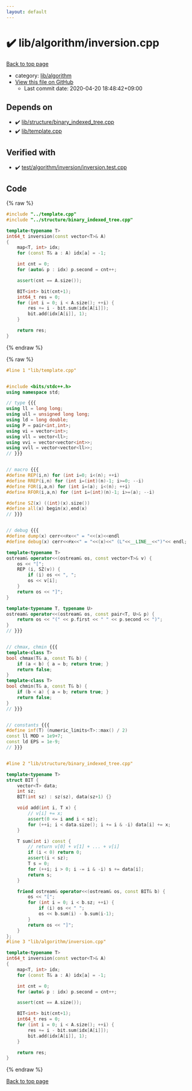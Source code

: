 ```yaml
---
layout: default
---
```


<!-- mathjax config similar to math.stackexchange -->
<script type="text/javascript" async
  src="https://cdnjs.cloudflare.com/ajax/libs/mathjax/2.7.5/MathJax.js?config=TeX-MML-AM_CHTML">
</script>
<script type="text/x-mathjax-config">
  MathJax.Hub.Config({
    TeX: { equationNumbers: { autoNumber: "AMS" }},
    tex2jax: {
      inlineMath: [ ['$','$'] ],
      processEscapes: true
    },
    "HTML-CSS": { matchFontHeight: false },
    displayAlign: "left",
    displayIndent: "2em"
  });
</script>

<script type="text/javascript" src="https://cdnjs.cloudflare.com/ajax/libs/jquery/3.4.1/jquery.min.js"></script>
<script src="https://cdn.jsdelivr.net/npm/jquery-balloon-js@1.1.2/jquery.balloon.min.js" integrity="sha256-ZEYs9VrgAeNuPvs15E39OsyOJaIkXEEt10fzxJ20+2I=" crossorigin="anonymous"></script>
<script type="text/javascript" src="../../../assets/js/copy-button.js"></script>
<link rel="stylesheet" href="../../../assets/css/copy-button.css" />


# :heavy_check_mark: lib/algorithm/inversion.cpp

<a href="../../../index.html">Back to top page</a>

* category: <a href="../../../index.html#77c6183086c03e38260b57f4d8fbb66c">lib/algorithm</a>
* <a href="{{ site.github.repository_url }}/blob/master/lib/algorithm/inversion.cpp">View this file on GitHub</a>
    - Last commit date: 2020-04-20 18:48:42+09:00




## Depends on

* :heavy_check_mark: <a href="../structure/binary_indexed_tree.cpp.html">lib/structure/binary_indexed_tree.cpp</a>
* :heavy_check_mark: <a href="../template.cpp.html">lib/template.cpp</a>


## Verified with

* :heavy_check_mark: <a href="../../../verify/test/algorithm/inversion/inversion.test.cpp.html">test/algorithm/inversion/inversion.test.cpp</a>


## Code

<a id="unbundled"></a>
{% raw %}
```cpp
#include "../template.cpp"
#include "../structure/binary_indexed_tree.cpp"

template<typename T>
int64_t inversion(const vector<T>& A)
{
    map<T, int> idx;
    for (const T& a : A) idx[a] = -1;

    int cnt = 0;
    for (auto& p : idx) p.second = cnt++;

    assert(cnt == A.size());

    BIT<int> bit(cnt+1);
    int64_t res = 0;
    for (int i = 0; i < A.size(); ++i) {
        res += i - bit.sum(idx[A[i]]);
        bit.add(idx[A[i]], 1);
    }

    return res;
}

```
{% endraw %}

<a id="bundled"></a>
{% raw %}
```cpp
#line 1 "lib/template.cpp"


#include <bits/stdc++.h>
using namespace std;

// type {{{
using ll = long long;
using ull = unsigned long long;
using ld = long double;
using P = pair<int,int>;
using vi = vector<int>;
using vll = vector<ll>;
using vvi = vector<vector<int>>;
using vvll = vector<vector<ll>>;
// }}}


// macro {{{
#define REP(i,n) for (int i=0; i<(n); ++i)
#define RREP(i,n) for (int i=(int)(n)-1; i>=0; --i)
#define FOR(i,a,n) for (int i=(a); i<(n); ++i)
#define RFOR(i,a,n) for (int i=(int)(n)-1; i>=(a); --i)

#define SZ(x) ((int)(x).size())
#define all(x) begin(x),end(x)
// }}}


// debug {{{
#define dump(x) cerr<<#x<<" = "<<(x)<<endl
#define debug(x) cerr<<#x<<" = "<<(x)<<" (L"<<__LINE__<<")"<< endl;

template<typename T>
ostream& operator<<(ostream& os, const vector<T>& v) {
    os << "[";
    REP (i, SZ(v)) {
        if (i) os << ", ";
        os << v[i];
    }
    return os << "]";
}

template<typename T, typename U>
ostream& operator<<(ostream& os, const pair<T, U>& p) {
    return os << "(" << p.first << " " << p.second << ")";
}
// }}}


// chmax, chmin {{{
template<class T>
bool chmax(T& a, const T& b) {
    if (a < b) { a = b; return true; }
    return false;
}
template<class T>
bool chmin(T& a, const T& b) {
    if (b < a) { a = b; return true; }
    return false;
}
// }}}


// constants {{{
#define inf(T) (numeric_limits<T>::max() / 2)
const ll MOD = 1e9+7;
const ld EPS = 1e-9;
// }}}


#line 2 "lib/structure/binary_indexed_tree.cpp"

template<typename T>
struct BIT {
    vector<T> data;
    int sz;
    BIT(int sz) : sz(sz), data(sz+1) {}

    void add(int i, T x) {
        // v[i] += x;
        assert(0 <= i and i < sz);
        for (++i; i < data.size(); i += i & -i) data[i] += x;
    }

    T sum(int i) const {
        // return v[0] + v[1] + ... + v[i]
        if (i < 0) return 0;
        assert(i < sz);
        T s = 0;
        for (++i; i > 0; i -= i & -i) s += data[i];
        return s;
    }

    friend ostream& operator<<(ostream& os, const BIT& b) {
        os << "[";
        for (int i = 0; i < b.sz; ++i) {
            if (i) os << " ";
            os << b.sum(i) - b.sum(i-1);
        }
        return os << "]";
    }
};
#line 3 "lib/algorithm/inversion.cpp"

template<typename T>
int64_t inversion(const vector<T>& A)
{
    map<T, int> idx;
    for (const T& a : A) idx[a] = -1;

    int cnt = 0;
    for (auto& p : idx) p.second = cnt++;

    assert(cnt == A.size());

    BIT<int> bit(cnt+1);
    int64_t res = 0;
    for (int i = 0; i < A.size(); ++i) {
        res += i - bit.sum(idx[A[i]]);
        bit.add(idx[A[i]], 1);
    }

    return res;
}

```
{% endraw %}

<a href="../../../index.html">Back to top page</a>

